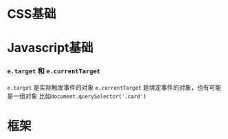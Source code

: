 # CSS基础

# Javascript基础
### `e.target` 和 `e.currentTarget`
`e.target` 是实际触发事件的对象 
`e.currentTarget` 是绑定事件的对象，也有可能是一组对象 比如`document.querySelector('.card')`


# 框架
